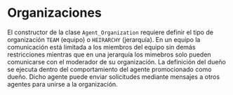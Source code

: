 # Organizaciones

El constructor de la clase `Agent_Organization` requiere definir el tipo de organización `TEAM` (equipo) o `HEIRARCHY` (jerarquía). En un equipo la comunicación está limitada a los miembros del equipo sin demás restricciones mientras que en una jerarquía los mimebros solo pueden comunicarse con el moderador de su organización. La definición del dueño se ejecuta dentro del comportamiento del agente promocionado como dueño. Dicho agente puede enviar solicitudes mediante mensajes a otros agentes para unirse a la organización.



